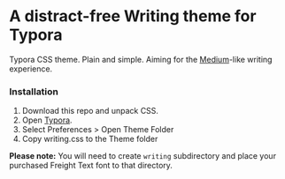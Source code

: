 # A distract-free Writing theme for Typora

Typora CSS theme. Plain and simple. Aiming for the [Medium](medium.com)-like writing experience.

### Installation

1. Download this repo and unpack CSS.
2. Open [Typora](http://typora.io).
3. Select Preferences > Open Theme Folder
4. Copy writing.css to the Theme folder

**Please note:** You will need to create `writing` subdirectory and place your purchased Freight Text font to that directory.